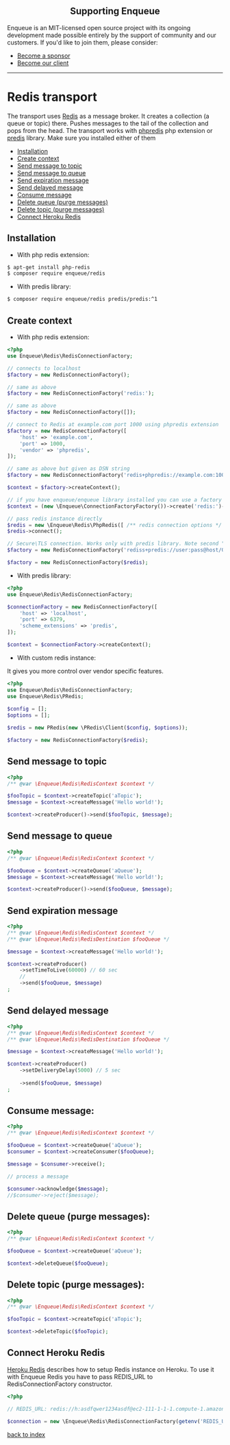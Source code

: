 <h2 align="center">Supporting Enqueue</h2>

Enqueue is an MIT-licensed open source project with its ongoing development made possible entirely by the support of community and our customers. If you'd like to join them, please consider:

- [Become a sponsor](https://www.patreon.com/makasim)
- [Become our client](http://forma-pro.com/)

---

# Redis transport

The transport uses [Redis](https://redis.io/) as a message broker. 
It creates a collection (a queue or topic) there. Pushes messages to the tail of the collection and pops from the head.
The transport works with [phpredis](https://github.com/phpredis/phpredis) php extension or [predis](https://github.com/nrk/predis) library. 
Make sure you installed either of them 
 
* [Installation](#installation)
* [Create context](#create-context)
* [Send message to topic](#send-message-to-topic)
* [Send message to queue](#send-message-to-queue)
* [Send expiration message](#send-expiration-message)
* [Send delayed message](#send-delayed-message)
* [Consume message](#consume-message)
* [Delete queue (purge messages)](#delete-queue-purge-messages)
* [Delete topic (purge messages)](#delete-topic-purge-messages)
* [Connect Heroku Redis](#connect-heroku-redis)

## Installation

* With php redis extension:

```bash
$ apt-get install php-redis
$ composer require enqueue/redis
```

* With predis library:

```bash
$ composer require enqueue/redis predis/predis:^1
```

## Create context

* With php redis extension:

```php
<?php
use Enqueue\Redis\RedisConnectionFactory;

// connects to localhost
$factory = new RedisConnectionFactory();

// same as above
$factory = new RedisConnectionFactory('redis:');

// same as above
$factory = new RedisConnectionFactory([]);

// connect to Redis at example.com port 1000 using phpredis extension 
$factory = new RedisConnectionFactory([
    'host' => 'example.com',
    'port' => 1000,
    'vendor' => 'phpredis',
]);

// same as above but given as DSN string
$factory = new RedisConnectionFactory('redis+phpredis://example.com:1000');

$context = $factory->createContext();

// if you have enqueue/enqueue library installed you can use a factory to build context from DSN 
$context = (new \Enqueue\ConnectionFactoryFactory())->create('redis:')->createContext();

// pass redis instance directly
$redis = new \Enqueue\Redis\PhpRedis([ /** redis connection options */ ]);
$redis->connect();

// Secure\TLS connection. Works only with predis library. Note second "S" in scheme.
$factory = new RedisConnectionFactory('rediss+predis://user:pass@host/0'); 

$factory = new RedisConnectionFactory($redis);
```

* With predis library:

```php
<?php
use Enqueue\Redis\RedisConnectionFactory;

$connectionFactory = new RedisConnectionFactory([
    'host' => 'localhost',
    'port' => 6379,
    'scheme_extensions' => 'predis',
]);

$context = $connectionFactory->createContext();
```

* With custom redis instance:

It gives you more control over vendor specific features.

```php
<?php
use Enqueue\Redis\RedisConnectionFactory;
use Enqueue\Redis\PRedis;
 
$config = []; 
$options = [];

$redis = new PRedis(new \PRedis\Client($config, $options));

$factory = new RedisConnectionFactory($redis);
```

## Send message to topic

```php
<?php
/** @var \Enqueue\Redis\RedisContext $context */

$fooTopic = $context->createTopic('aTopic');
$message = $context->createMessage('Hello world!');

$context->createProducer()->send($fooTopic, $message);
```

## Send message to queue 

```php
<?php
/** @var \Enqueue\Redis\RedisContext $context */

$fooQueue = $context->createQueue('aQueue');
$message = $context->createMessage('Hello world!');

$context->createProducer()->send($fooQueue, $message);
```

## Send expiration message

```php
<?php
/** @var \Enqueue\Redis\RedisContext $context */
/** @var \Enqueue\Redis\RedisDestination $fooQueue */

$message = $context->createMessage('Hello world!');

$context->createProducer()
    ->setTimeToLive(60000) // 60 sec
    //    
    ->send($fooQueue, $message)
;
```

## Send delayed message

```php
<?php
/** @var \Enqueue\Redis\RedisContext $context */
/** @var \Enqueue\Redis\RedisDestination $fooQueue */

$message = $context->createMessage('Hello world!');

$context->createProducer()
    ->setDeliveryDelay(5000) // 5 sec
    
    ->send($fooQueue, $message)
;
````

## Consume message:

```php
<?php
/** @var \Enqueue\Redis\RedisContext $context */

$fooQueue = $context->createQueue('aQueue');
$consumer = $context->createConsumer($fooQueue);

$message = $consumer->receive();

// process a message

$consumer->acknowledge($message);
//$consumer->reject($message);
```

## Delete queue (purge messages):

```php
<?php
/** @var \Enqueue\Redis\RedisContext $context */

$fooQueue = $context->createQueue('aQueue');

$context->deleteQueue($fooQueue);
```

## Delete topic (purge messages):

```php
<?php
/** @var \Enqueue\Redis\RedisContext $context */

$fooTopic = $context->createTopic('aTopic');

$context->deleteTopic($fooTopic);
```

## Connect Heroku Redis

[Heroku Redis](https://devcenter.heroku.com/articles/heroku-redis) describes how to setup Redis instance on Heroku.
To use it with Enqueue Redis you have to pass REDIS_URL to RedisConnectionFactory constructor.  

```php
<?php

// REDIS_URL: redis://h:asdfqwer1234asdf@ec2-111-1-1-1.compute-1.amazonaws.com:111

$connection = new \Enqueue\Redis\RedisConnectionFactory(getenv('REDIS_URL'));
```

[back to index](../index.md)